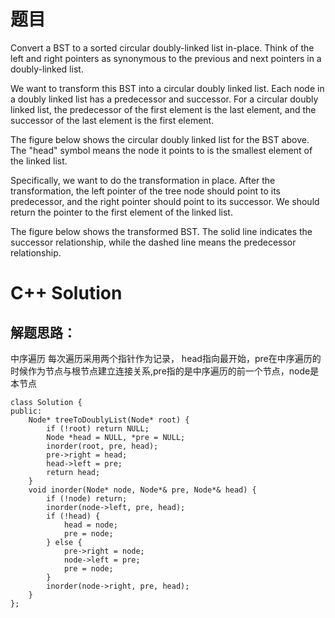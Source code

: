 # 题目
Convert a BST to a sorted circular doubly-linked list in-place. Think of the left and right pointers as synonymous to the previous and next pointers in a doubly-linked list.

We want to transform this BST into a circular doubly linked list. Each node in a doubly linked list has a predecessor and successor. For a circular doubly linked list, the predecessor of the first element is the last element, and the successor of the last element is the first element.

The figure below shows the circular doubly linked list for the BST above. The "head" symbol means the node it points to is the smallest element of the linked list.

Specifically, we want to do the transformation in place. After the transformation, the left pointer of the tree node should point to its predecessor, and the right pointer should point to its successor. We should return the pointer to the first element of the linked list.

The figure below shows the transformed BST. The solid line indicates the successor relationship, while the dashed line means the predecessor relationship.

# C++ Solution
## 解题思路：
中序遍历
每次遍历采用两个指针作为记录，
head指向最开始，pre在中序遍历的时候作为节点与根节点建立连接关系,pre指的是中序遍历的前一个节点，node是本节点
```
class Solution {
public:
    Node* treeToDoublyList(Node* root) {
        if (!root) return NULL;
        Node *head = NULL, *pre = NULL;
        inorder(root, pre, head);
        pre->right = head;
        head->left = pre;
        return head;
    }
    void inorder(Node* node, Node*& pre, Node*& head) {
        if (!node) return;
        inorder(node->left, pre, head);
        if (!head) {
            head = node;
            pre = node;
        } else {
            pre->right = node;
            node->left = pre;
            pre = node;
        }
        inorder(node->right, pre, head);
    }
};

```
